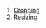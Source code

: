 1. [Cropping](https://github.com/DCAN-Labs/dcan-infant-pipeline/blob/master/PreFreeSurfer/scripts/ACPCAlignment_with_crop.sh)
2. [Resizing](../dcan/resize_images.py)
